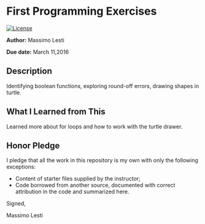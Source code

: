 # First Programming Exercises

 [![License](http://img.shields.io/badge/license-MIT-blue.svg)](http://en.wikipedia.org/wiki/MIT_License)

**Author:** Massimo Lesti

**Due date:** March 11,2016

## Description

Identifying boolean functions, exploring round-off errors, drawing shapes in turtle.
## What I Learned from This

Learned more about for loops and how to work with the turtle drawer.

## Honor Pledge

I pledge that all the work in this repository is my own with only the following exceptions:

* Content of starter files supplied by the instructor;
* Code borrowed from another source, documented with correct attribution in the code and summarized here.

Signed,

Massimo Lesti
